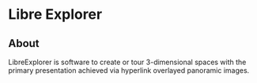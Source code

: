 # Libre Explorer

## About

LibreExplorer is software to create or tour 3-dimensional spaces with the primary presentation achieved via hyperlink overlayed panoramic images.

